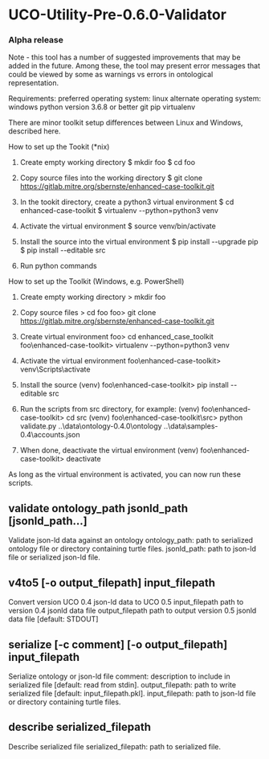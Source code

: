 # UCO-Utility-Pre-0.6.0-Validator

### Alpha release

Note - this tool has a number of suggested improvements that may be added in the future. Among these, the tool may present error messages that could be viewed by some as warnings vs errors in ontological representation.

Requirements:
    preferred operating system: linux
    alternate operating system: windows
    python version 3.6.8 or better
    git
    pip
    virtualenv

There are minor toolkit setup differences between Linux and Windows, described here. 


How to set up the Tookit (*nix)

1.  Create empty working directory
         $ mkdir foo
         $ cd foo

2.  Copy source files into the working directory
         $ git clone https://gitlab.mitre.org/sbernste/enhanced-case-toolkit.git

3.  In the tookit directory, create a python3 virtual environment
         $ cd enhanced-case-toolkit
         $ virtualenv --python=python3 venv

4.  Activate the virtual environment
         $ source venv/bin/activate

5.  Install the source into the virtual environment
         $ pip install --upgrade pip
         $ pip install --editable src

6.  Run python commands


How to set up the Toolkit (Windows, e.g. PowerShell)

1. Create empty working directory
        > mkdir foo

2. Copy source files
        > cd foo
        foo> git clone https://gitlab.mitre.org/sbernste/enhanced-case-toolkit.git

3. Create virtual environment
        foo> cd enhanced_case_toolkit
        foo\enhanced-case-toolkit> virtualenv --python=python3 venv

4. Activate the virtual environment
        foo\enhanced-case-toolkit> venv\Scripts\activate

5. Install the source
        (venv) foo\enhanced-case-toolkit> pip install --editable src

6. Run the scripts from src directory, for example:
        (venv) foo\enhanced-case-toolkit> cd src
        (venv) foo\enhanced-case-toolkit\src> python validate.py ..\data\ontology-0.4.0\ontology ..\data\samples-0.4\accounts.json

7. When done, deactivate the virtual environment
        (venv) foo\enhanced-case-toolkit> deactivate

As long as the virtual environment is activated, you can now run these scripts.

   validate ontology_path jsonld_path [jsonld_path...]
   -------------------------------------------------------------------
   Validate json-ld data against an ontology
       ontology_path:   path to serialized ontology file or directory containing turtle files.
       jsonld_path:     path to json-ld file or serialized json-ld file.


   v4to5 [-o output_filepath] input_filepath
   ------------------------------------------------------------------------------------------
   Convert version UCO 0.4 json-ld data to UCO 0.5
       input_filepath   path to version 0.4 jsonld data file
       output_filepath  path to output version 0.5 jsonld data file [default: STDOUT]


   serialize [-c comment] [-o output_filepath] input_filepath
   --------------------------------------------------------------------------
   Serialize ontology or json-ld file
       comment:         description to include in serialized file [default: read from stdin].
       output_filepath: path to write serialized file [default: input_filepath.pkl].
       input_filepath:  path to json-ld file or directory containing turtle files.


   describe serialized_filepath
   --------------------------------------------
   Describe serialized file
       serialized_filepath:  path to serialized file.
